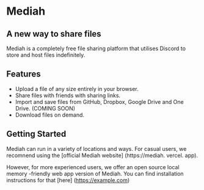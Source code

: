 # Mediah
## A new way to share files

Mediah is a completely free file sharing platform that utilises Discord to store and host files indefinitely.

## Features

- Upload a file of any size entirely in your browser.
- Share files with friends with sharing links.
- Import and save files from GitHub, Dropbox, Google Drive and One Drive. (COMING SOON)
- Download files on demand.

## Getting Started

Mediah can run in a variety of locations and ways. For casual users, we recomnend using the [official Mediah website] (https://mediah. vercel. app). 

However, for more experienced users, we offer an open source local memory -friendly web app version of Mediah. You can find installation instructions for that [here] (https://example.com)
